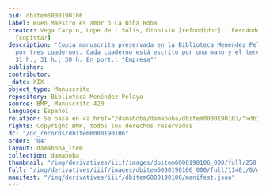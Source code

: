 ```yaml
---
pid: dbitem6000190106
label: Buen Maestro es amor ó La Niña Boba
creator: Vega Carpio, Lope de ; Solís, Dionisio [refundidor] ; Fernández-Guerra, José
  [copista?]
description: 'Copia manuscrita preservada en la Biblioteca Menéndez Pelayo, compuesta
  por tres cuadernos. Cada cuaderno está escrito por una mano y el tercero, por dos.
  31 h.; 31 h.; 30 h. En port.: "Empresa"'
publisher:
contributor:
_date: XIX
object_type: Manuscrito
repository: Biblioteca Menéndez Pelayo
source: BMP, Manuscrito 420
language: Español
relation: Se basa en <a href="/damaboba/damaboba/dbitem0000190103/">dbitem0000190103</a>
rights: Copyright BMP, todos los derechos reservados
dc: "/dc_records/dbitem6000190106"
order: '04'
layout: damaboba_item
collection: damaboba
thumbnail: "/img/derivatives/iiif/images/dbitem6000190106_000/full/250,/0/default.jpg"
full: "/img/derivatives/iiif/images/dbitem6000190106_000/full/1140,/0/default.jpg"
manifest: "/img/derivatives/iiif/dbitem6000190106/manifest.json"
---
```

